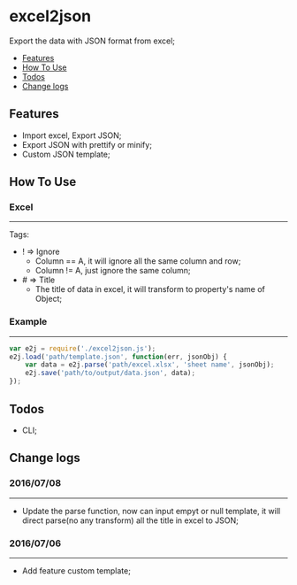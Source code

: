 # excel2json

Export the data with JSON format from excel;

- [Features](#features)
- [How To Use](#howtouse)
- [Todos](#todos)
- [Change logs](#logs)

## <a name="features"></a>Features

- Import excel, Export JSON;
- Export JSON with prettify or minify;
- Custom JSON template;

## <a name="howtouse"></a>How To Use

### Excel
---
Tags:

- \! => Ignore
    - Column == A, it will ignore all the same column and row;
    - Column != A, just ignore the same column;
- \# => Title
    - The title of data in excel, it will transform to property's name of Object;

### Example
---
```javascript
var e2j = require('./excel2json.js');
e2j.load('path/template.json', function(err, jsonObj) {
    var data = e2j.parse('path/excel.xlsx', 'sheet name', jsonObj);
    e2j.save('path/to/output/data.json', data);
});
```

## <a name="todos"></a>Todos

- CLI;

## <a name="logs"></a>Change logs

### 2016/07/08
---
- Update the parse function, now can input empyt or null template, it will direct parse(no any transform) all the title in excel to JSON;

### 2016/07/06
---
- Add feature custom template;
